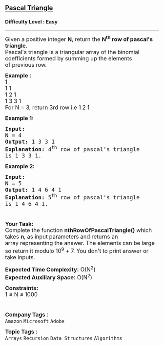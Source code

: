 <h2><a href="https://practice.geeksforgeeks.org/problems/pascal-triangle0652/1?utm_source=geeksforgeeks&utm_medium=ml_article_practice_tab&utm_campaign=article_practice_tab">Pascal Triangle</a></h2><h3>Difficulty Level : Easy</h3><hr><div class="problems_problem_content__Xm_eO"><p><span style="font-size: 18px;">Given a positive integer <strong>N</strong>, return the <strong>N<sup>th</sup> row&nbsp;of pascal's triangle</strong>.<br>Pascal's triangle is a triangular&nbsp;array of the binomial coefficients&nbsp;formed by summing up the elements of&nbsp;previous row.</span></p>
<p><span style="font-size: 18px;"><strong>Example :</strong><br>1<br>1 1<br>1 2 1<br>1 3 3 1<br>For N = 3, return 3rd row i.e 1 2 1</span></p>
<p><span style="font-size: 18px;"><strong>Example 1:</strong></span></p>
<pre><span style="font-size: 18px;"><strong>Input:
</strong>N = 4
<strong>Output:</strong> 1 3 3 1
<strong>Explanation:</strong> 4<sup>th</sup>&nbsp;row of pascal's triangle
is 1 3 3 1.
</span></pre>
<p><span style="font-size: 18px;"><strong>Example 2:</strong></span></p>
<pre><span style="font-size: 18px;"><strong>Input:
</strong>N = 5
<strong>Output:</strong> 1 4 6 4 1
<strong>Explanation:</strong>&nbsp;5<sup>th</sup>&nbsp;row of pascal's triangle
is 1 4 6 4 1.</span></pre>
<p>&nbsp;</p>
<p><span style="font-size: 18px;"><strong>Your Task:</strong><br>Complete the function <strong>nthRowOfPascalTriangle()</strong>&nbsp;which takes <strong>n</strong>,&nbsp;as input parameters&nbsp;and returns an array&nbsp;representing the answer.&nbsp;The elements can be large so return&nbsp;it modulo 10<sup>9</sup>&nbsp;+ 7. You don't to print answer or take inputs.</span></p>
<p><span style="font-size: 18px;"><strong>Expected Time Complexity:</strong>&nbsp;O(N<sup>2</sup>)<br><strong>Expected Auxiliary Space:</strong>&nbsp;O(N<sup>2</sup>)</span></p>
<p><span style="font-size: 18px;"><strong>Constraints:</strong><br>1 ≤ N ≤ 1000</span></p>
<p>&nbsp;</p></div><p><span style=font-size:18px><strong>Company Tags : </strong><br><code>Amazon</code>&nbsp;<code>Microsoft</code>&nbsp;<code>Adobe</code>&nbsp;<br><p><span style=font-size:18px><strong>Topic Tags : </strong><br><code>Arrays</code>&nbsp;<code>Recursion</code>&nbsp;<code>Data Structures</code>&nbsp;<code>Algorithms</code>&nbsp;